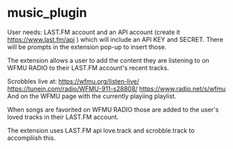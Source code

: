 # music_plugin

User needs:
LAST.FM account and an API account (create it https://www.last.fm/api ) which will include an API KEY and SECRET. There will be prompts in the extension pop-up to insert those.

The extension allows a user to add the content they are listening to on WFMU RADIO to their LAST.FM account's recent tracks. 

Scrobbles live at:
https://wfmu.org/listen-live/
https://tunein.com/radio/WFMU-911-s28808/
https://www.radio.net/s/wfmu
And on the WFMU page with the currently playiing playlist.


When songs are favorited on WFMU RADIO those are added to the user's loved tracks in their LAST.FM account.

The extension uses LAST.FM api love.track and scrobble.track to accompliish this.
